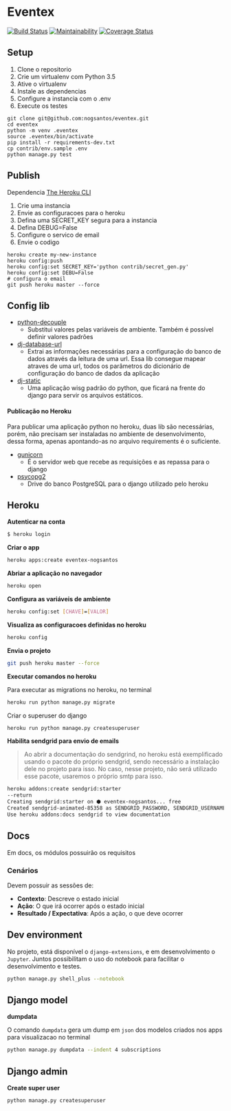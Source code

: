 # Eventex

[![Build Status](https://travis-ci.org/nogsantos/eventex.svg?branch=master)](https://travis-ci.org/nogsantos/eventex) [![Maintainability](https://api.codeclimate.com/v1/badges/16789efdf99182761d1a/maintainability)](https://codeclimate.com/github/nogsantos/eventex/maintainability) [![Coverage Status](https://coveralls.io/repos/github/nogsantos/eventex/badge.svg?branch=master)](https://coveralls.io/github/nogsantos/eventex?branch=master)

## Setup

1. Clone o repositorio
2. Crie um virtualenv com Python 3.5
3. Ative o virtualenv
4. Instale as dependencias
5. Configure a instancia com o .env
6. Execute os testes

```console
git clone git@github.com:nogsantos/eventex.git
cd eventex
python -m venv .eventex
source .eventex/bin/activate
pip install -r requirements-dev.txt
cp contrib/env.sample .env
python manage.py test
```

## Publish

Dependencia [The Heroku CLI](https://devcenter.heroku.com/articles/heroku-cli)

1. Crie uma instancia
2. Envie as configuracoes para o heroku
3. Defina uma SECRET_KEY segura para a instancia
4. Defina DEBUG=False
5. Configure o servico de email
6. Envie o codigo

```console
heroku create my-new-instance
heroku config:push
heroku config:set SECRET_KEY='python contrib/secret_gen.py'
heroku config:set DEBU=False
# configura o email
git push heroku master --force
```

## Config lib

- [python-decouple](https://pypi.org/project/python-decouple/)
  - Substitui valores pelas variáveis de ambiente. Também é possível definir valores padrões
- [dj-database-url](https://pypi.org/project/dj-database-url/)
  - Extrai as informações necessárias para a configuração do banco de dados através da leitura de uma url. Essa lib consegue mapear atraves de uma url, todos os parâmetros do dicionário de configuração do banco de dados da aplicação
- [dj-static](https://pypi.org/project/dj-static/)
  - Uma aplicação wisg padrão do python, que ficará na frente do django para servir os arquivos estáticos.

#### Publicação no Heroku

Para publicar uma aplicação python no heroku, duas lib são necessárias, porém, não precisam ser instaladas no ambiente de desenvolvimento, dessa forma, apenas apontando-as no arquivo requirements é o suficiente.

- [gunicorn](https://pypi.org/project/gunicorn/)
  - É o servidor web que recebe as requisições e as repassa para o django
- [psycopg2](https://pypi.org/project/psycopg2/)
  - Drive do banco PostgreSQL para o django utilizado pelo heroku

## Heroku

**Autenticar na conta**

```bash
$ heroku login
```

**Criar o app**

```bash
heroku apps:create eventex-nogsantos
```

**Abriar a aplicação no navegador**

```bash
heroku open
```

**Configura as variáveis de ambiente**

```bash
heroku config:set [CHAVE]=[VALOR]
```

**Visualiza as configuracoes definidas no heroku**

```bash
heroku config
```

**Envia o projeto**

```bash
git push heroku master --force
```

**Executar comandos no heroku**

Para executar as migrations no heroku, no terminal

```bash
heroku run python manage.py migrate
```

Criar o superuser do django

```bash
heroku run python manage.py createsuperuser
```

**Habilita sendgrid para envio de emails**

> Ao abrir a documentação do sendgrind, no heroku está exemplificado usando o pacote do próprio sendgrid, sendo necessário a instalação dele no projeto para isso. No caso, nesse projeto, não será utilizado esse pacote, usaremos o próprio smtp para isso.

```bash
heroku addons:create sendgrid:starter
--return
Creating sendgrid:starter on ⬢ eventex-nogsantos... free
Created sendgrid-animated-85358 as SENDGRID_PASSWORD, SENDGRID_USERNAME
Use heroku addons:docs sendgrid to view documentation
```

## Docs

Em docs, os módulos possuirão os requisitos

### Cenários

Devem possuir as sessões de:

- **Contexto**: Descreve o estado inicial
- **Ação**: O que irá ocorrer após o estado inicial
- **Resultado / Expectativa**: Após a ação, o que deve ocorrer

## Dev environment

No projeto, está disponível o `django-extensions`, e em desenvolvimento o `Jupyter`. Juntos possibilitam o uso do notebook para facilitar o desenvolvimento e testes.

```bash
python manage.py shell_plus --notebook
```

## Django model

**dumpdata**

O comando `dumpdata` gera um dump em `json` dos modelos criados nos apps para visualizacao no terminal

```bash
python manage.py dumpdata --indent 4 subscriptions
```

## Django admin

**Create super user**

```bash
python manage.py createsuperuser
```
